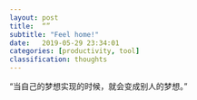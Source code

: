```yaml
---
layout: post
title:  “”
subtitle: "Feel home!"
date:   2019-05-29 23:34:01
categories: [productivity, tool]
classification: thoughts
---
```

“当自己的梦想实现的时候，就会变成别人的梦想。”
